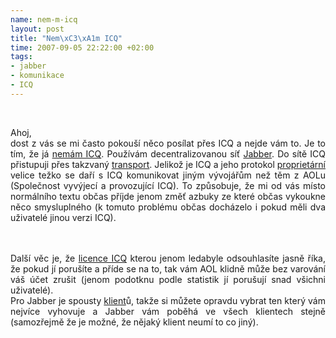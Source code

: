 ```yaml
--- 
name: nem-m-icq
layout: post
title: "Nem\xC3\xA1m ICQ"
time: 2007-09-05 22:22:00 +02:00
tags: 
- jabber
- komunikace
- ICQ
---
```

<!--texy--><br/><p align="justify">Ahoj,<br/>dost z vás se mi často pokouší něco posílat přes ICQ a nejde vám to. Je to tím, že já <a title="Proč?" lang="cz" href="http://icq.xmpp.cz/">nemám ICQ</a>. Používám decentralizovanou síť <a href="http://www.jabber.cz/wiki/Jabber">Jabber</a>. Do sítě ICQ přistupuji přes takzvaný <a href="http://www.jabber.cz/wiki/ICQ_transport">transport</a>.  Jelikož je ICQ a jeho protokol <a href="http://cs.wikipedia.org/wiki/Propriet%C3%A1rn%C3%AD_software">proprietární</a> velice težko se daří s ICQ komunikovat jiným vývojářům než těm z AOLu (Společnost vyvýjecí a provozující ICQ). To způsobuje, že mi od vás místo  normálního textu občas příjde jenom změť azbuky ze které občas vykoukne něco smysluplného (k tomuto problému občas docházelo i pokud měli dva uživatelé jinou verzi ICQ).<br/><br/><a name='more'></a><br/><p align="justify">Další věc je, že <a href="http://www.root.cz/clanky/uskali-licence-icq-mnoho-neznamych-omezeni/">licence ICQ</a> kterou jenom ledabyle odsouhlasíte jasně říka, že pokud jí porušíte a příde se na to, tak vám AOL klidně může bez varování váš účet zrušit (jenom podotknu podle statistik jí porušují snad všichni uživatelé).<br/>Pro Jabber je spousty <a href="http://www.jabber.cz/wiki/Kategorie:Klienti">klient</a>ů, takže si můžete opravdu vybrat ten který vám nejvíce vyhovuje a Jabber vám poběhá ve všech klientech stejně (samozřejmě že je možné, že nějaký klient neumí to co jiný).
